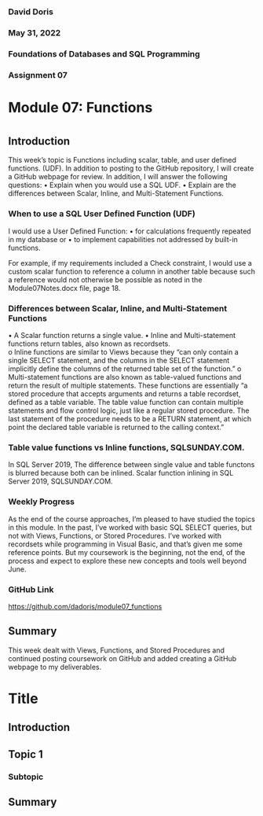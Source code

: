 ### David Doris
### May 31, 2022
### Foundations of Databases and SQL Programming
### Assignment 07
#
# Module 07: Functions
#
## Introduction
This week’s topic is Functions including scalar, table, and user defined functions. (UDF).  In addition to posting to the GitHub repository, I will create a GitHub webpage for review.  In addition, I will answer the following questions: 
•	Explain when you would use a SQL UDF.
•	Explain are the differences between Scalar, Inline, and Multi-Statement Functions.

### When to use a SQL User Defined Function (UDF)
I would use a User Defined Function: 
•	for calculations frequently repeated in my database or 
•	to implement capabilities not addressed by built-in functions.  

For example, if my requirements included a Check constraint, I would use a custom scalar function to reference a column in another table because such a reference would not otherwise be possible as noted in the Module07Notes.docx file, page 18.

### Differences between Scalar, Inline, and Multi-Statement Functions
•	A Scalar function returns a single value.
•	Inline and Multi-statement functions return tables, also known as recordsets.  
o	Inline functions are similar to Views because they “can only contain a single SELECT statement, and the columns in the SELECT statement implicitly define the columns of the returned table set of the function.” 
o	Multi-statement functions are also known as table-valued functions and return the result of multiple statements.  These functions are essentially “a stored procedure that accepts arguments and returns a table recordset, defined as a table variable. The table value function can contain multiple statements and flow control logic, just like a regular stored procedure. The last statement of the procedure needs to be a RETURN statement, at which point the declared table variable is returned to the calling context.”

### Table value functions vs Inline functions, SQLSUNDAY.COM. 
In SQL Server 2019, The difference between single value and table functons is blurred because both can be inlined. Scalar function inlining in SQL Server 2019, SQLSUNDAY.COM.

### Weekly Progress 
As the end of the course approaches, I’m pleased to have studied the topics in this module.  In the past, I’ve worked with basic SQL SELECT queries, but not with Views, Functions, or Stored Procedures.  I’ve worked with recordsets while programming in Visual Basic, and that’s given me some reference points.  But my coursework is the beginning, not the end, of the process and expect to explore these new concepts and tools well beyond June. 

### GitHub Link
https://github.com/dadoris/module07_functions

## Summary 
This week dealt with Views, Functions, and Stored Procedures and continued posting coursework on GitHub and added creating a GitHub webpage to my deliverables.  



# Title
## Introduction
## Topic 1
### Subtopic
## Summary

